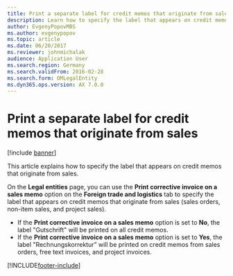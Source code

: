 ```yaml
---
title: Print a separate label for credit memos that originate from sales
description: Learn how to specify the label that appears on credit memos that originate from sales, including memos originating from sales orders and project sales.
author: EvgenyPopovMBS
ms.author: evgenypopov
ms.topic: article
ms.date: 06/20/2017
ms.reviewer: johnmichalak
audience: Application User 
ms.search.region: Germany
ms.search.validFrom: 2016-02-28
ms.search.form: OMLegalEntity
ms.dyn365.ops.version: AX 7.0.0
---
```


# Print a separate label for credit memos that originate from sales

[!include [banner](../../includes/banner.md)]

This article explains how to specify the label that appears on credit memos that originate from sales.

On the **Legal entities** page, you can use the **Print corrective invoice on a sales memo** option on the **Foreign trade and logistics** tab to specify the label that appears on credit memos that originate from sales (sales orders, non-item sales, and project sales).

-   If the **Print corrective invoice on a sales memo** option is set to **No**, the label "Gutschrift" will be printed on all credit memos.
-   If the **Print corrective invoice on a sales memo** option is set to **Yes**, the label "Rechnungskorrektur” will be printed on credit memos from sales orders, free text invoices, and project invoices.





[!INCLUDE[footer-include](../../../includes/footer-banner.md)]